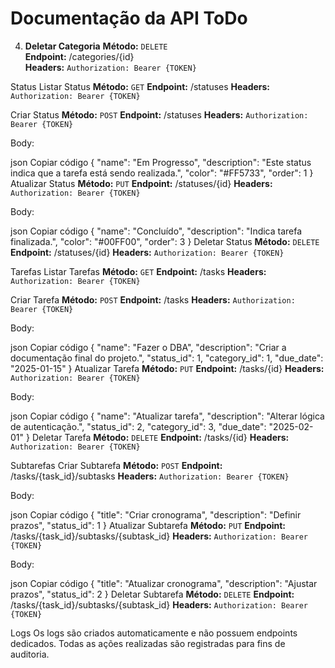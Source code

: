 # Documentação da API ToDo

4. **Deletar Categoria**
   **Método:** `DELETE`    
**Endpoint:** /categories/{id}  
**Headers:** `Authorization: Bearer {TOKEN}`    


Status
Listar Status
**Método:** `GET`
**Endpoint:** /statuses
**Headers:** `Authorization: Bearer {TOKEN}`


Criar Status
**Método:** `POST`
**Endpoint:** /statuses
**Headers:** `Authorization: Bearer {TOKEN}`


Body:

json
Copiar código
{
"name": "Em Progresso",
"description": "Este status indica que a tarefa está sendo realizada.",
"color": "#FF5733",
"order": 1
}
Atualizar Status
**Método:** `PUT`
**Endpoint:** /statuses/{id}
**Headers:** `Authorization: Bearer {TOKEN}`


Body:

json
Copiar código
{
"name": "Concluído",
"description": "Indica tarefa finalizada.",
"color": "#00FF00",
"order": 3
}
Deletar Status
**Método:** `DELETE`
**Endpoint:** /statuses/{id}
**Headers:** `Authorization: Bearer {TOKEN}`


Tarefas
Listar Tarefas
**Método:** `GET`
**Endpoint:** /tasks
**Headers:** `Authorization: Bearer {TOKEN}`


Criar Tarefa
**Método:** `POST`
**Endpoint:** /tasks
**Headers:** `Authorization: Bearer {TOKEN}`


Body:

json
Copiar código
{
"name": "Fazer o DBA",
"description": "Criar a documentação final do projeto.",
"status_id": 1,
"category_id": 1,
"due_date": "2025-01-15"
}
Atualizar Tarefa
**Método:** `PUT`
**Endpoint:** /tasks/{id}
**Headers:** `Authorization: Bearer {TOKEN}`


Body:

json
Copiar código
{
"name": "Atualizar tarefa",
"description": "Alterar lógica de autenticação.",
"status_id": 2,
"category_id": 3,
"due_date": "2025-02-01"
}
Deletar Tarefa
**Método:** `DELETE`
**Endpoint:** /tasks/{id}
**Headers:** `Authorization: Bearer {TOKEN}`


Subtarefas
Criar Subtarefa
**Método:** `POST`
**Endpoint:** /tasks/{task_id}/subtasks
**Headers:** `Authorization: Bearer {TOKEN}`


Body:

json
Copiar código
{
"title": "Criar cronograma",
"description": "Definir prazos",
"status_id": 1
}
Atualizar Subtarefa
**Método:** `PUT`
**Endpoint:** /tasks/{task_id}/subtasks/{subtask_id}
**Headers:** `Authorization: Bearer {TOKEN}`


Body:

json
Copiar código
{
"title": "Atualizar cronograma",
"description": "Ajustar prazos",
"status_id": 2
}
Deletar Subtarefa
**Método:** `DELETE`
**Endpoint:** /tasks/{task_id}/subtasks/{subtask_id}
**Headers:** `Authorization: Bearer {TOKEN}`


Logs
Os logs são criados automaticamente e não possuem endpoints dedicados. Todas as ações realizadas são registradas para fins de auditoria.

